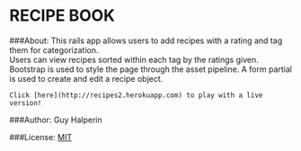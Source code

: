 RECIPE BOOK
==================================

###About:
	This rails app allows users to add recipes with a rating and tag them for categorization.  
	Users can view recipes sorted within each tag by the ratings given.
	Bootstrap is used to style the page through the asset pipeline.  A form partial is used to create and edit a recipe 	object.

	Click [here](http://recipes2.herokuapp.com) to play with a live version!

###Author:
	Guy Halperin

###License:
	[MIT](http://opensource.org/licenses/MIT)
